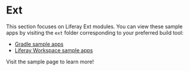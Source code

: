 # Ext [](id=ext)

This section focuses on Liferay Ext modules. You can view these sample
apps by visiting the `ext` folder corresponding to your preferred build tool:

- [Gradle sample apps](https://github.com/liferay/liferay-blade-samples/tree/7.1/gradle/ext)
- [Liferay Workspace sample apps](https://github.com/liferay/liferay-blade-samples/tree/7.1/liferay-workspace/ext)

<!-- No Maven Ext samples are available at this time. -Cody
- [Maven sample apps](https://github.com/liferay/liferay-blade-samples/tree/7.1/maven/ext)
-->

Visit the sample page to learn more!
